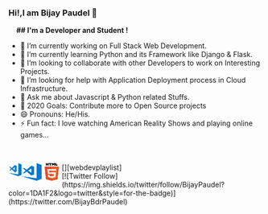 ### Hi!,I am Bijay Paudel 👋
&nbsp;&nbsp;&nbsp;&nbsp;**## I'm a Developer and Student !**
- 🔭 I’m currently working on Full Stack Web Development.
- 🌱 I’m currently learning Python and its Framework like Django & Flask.
- 👯 I’m looking to collaborate with other Developers to work on Interesting Projects.
- 🤔 I’m looking for help with Application Deployment process in Cloud Infrastructure.
- 💬 Ask me about Javascript & Python related Stuffs.
- 🥅 2020 Goals: Contribute more to Open Source projects
- 😄 Pronouns: He/His.
- ⚡ Fun fact: I love watching American Reality Shows and playing online games...
</br>
</br>
[<img align="left" alt="Visual Studio Code" width="26px" src="https://raw.githubusercontent.com/github/explore/80688e429a7d4ef2fca1e82350fe8e3517d3494d/topics/visual-studio-code/visual-studio-code.png" />][webdevplaylist]
<img align="left" alt="Visual Studio Code"width="40px" height="35"src="https://raw.githubusercontent.com/github/explore/80688e429a7d4ef2fca1e82350fe8e3517d3494d/topics/visual-studio-code/visual-studio-code.png" /><img align="left" alt="HTML5" width="40px" height="35" src="https://raw.githubusercontent.com/github/explore/80688e429a7d4ef2fca1e82350fe8e3517d3494d/topics/html/html.png" />
</br>
[![Twitter Follow](https://img.shields.io/twitter/follow/BijayPaudel?color=1DA1F2&logo=twitter&style=for-the-badge)](https://twitter.com/BijayBdrPaudel)

